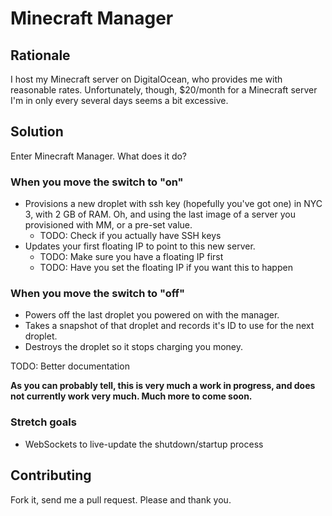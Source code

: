 # Minecraft Manager

## Rationale

I host my Minecraft server on DigitalOcean, who provides me with reasonable rates. Unfortunately, though, $20/month for a Minecraft server I'm in only every several days seems a bit excessive.

## Solution

Enter Minecraft Manager. What does it do?

### When you move the switch to "on"

- Provisions a new droplet with ssh key (hopefully you've got one) in NYC 3, with 2 GB of RAM. Oh, and using the last image of a server you provisioned with MM, or a pre-set value.
  - TODO: Check if you actually have SSH keys
- Updates your first floating IP to point to this new server.
  - TODO: Make sure you have a floating IP first
  - TODO: Have you set the floating IP if you want this to happen

### When you move the switch to "off"

- Powers off the last droplet you powered on with the manager.
- Takes a snapshot of that droplet and records it's ID to use for the next droplet.
- Destroys the droplet so it stops charging you money.

TODO: Better documentation

**As you can probably tell, this is very much a work in progress, and does not currently work very much. Much more to come soon.**

### Stretch goals

- WebSockets to live-update the shutdown/startup process

## Contributing

Fork it, send me a pull request. Please and thank you.
